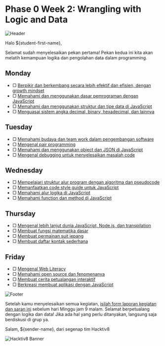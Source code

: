 # Phase 0 Week 2: Wrangling with Logic and Data

![Header](assets/header.png)

Halo ${student-first-name},

Selamat sudah menyelesaikan pekan pertama! Pekan kedua ini kita akan melatih kemampuan logika dan pengolahan data dalam programming.

## Monday

- ▢ [Berpikir dan berkembang secara lebih efektif dan efisien, dengan growth mindset](./thinking.md)
- ▢ [Memahami dan menggunakan dasar pemrograman dengan JavaScript](./js-basics.md)
- ▢ [Memahami dan menggunakan struktur dan tipe data di JavaScript](./js-data.md)
- ▢ [Menguasai sistem angka decimal, binary, hexadecimal, dan lainnya](./number-system.md)

## Tuesday

- ▢ [Memahami budaya dan team work dalam pengembangan software](./software-culture-teamwork.md)
- ▢ [Mengenal pair programming](./pair-programming.md)
- ▢ [Memahami dan menggunakan object dan JSON di JavaScript](./js-object-json.md)
- ▢ [Mengenal debugging untuk menyelesaikan masalah code](./debugging.md)

## Wednesday

- ▢ [Mempelajari struktur alur program dengan algoritma dan pseudocode](./algorithm-pseudocode.md)
- ▢ [Memanfaatkan code style guide untuk JavaScript](./js-code-style.md)
- ▢ [Memahami alur logika di JavaScript](./js-logic.md)
- ▢ [Memahami function dan method di JavaScript](./js-function-method.md)

## Thursday

- ▢ [Mengenal lebih lanjut dunia JavaScript, Node.js, dan transpilation](./js-world.md)
- ▢ [Membuat fungsi matematika dasar](./math-basics.md)
- ▢ [Membuat permainan suit jepang](./rock-paper-scissors.md)
- ▢ [Membuat daftar kontak sederhana](./contact-list.md)

## Friday

- ▢ [Mengenal Web Literacy](./web-literacy.md)
- ▢ [Memahami open source dan fenomenanya](./open-source.md)
- ▢ [Membuat cerita petualangan interaktif](./story-interactive.md)
- ▢ [Berkreasi membuat aplikasi dengan JavaScript](./js-application.md)

![Footer](assets/footer.png)

Setelah kamu menyelesaikan semua kegiatan, [isilah form laporan kegiatan dan saran ini](http://bit.ly/h8-p0-w2) sebelum hari Minggu jam 9 malam. Selamat berpetualang dengan logika dan data! Jika ada hal yang perlu ditanyakan, langsung saja berdiskusi di grup ya.

Salam,
${sender-name}, dari segenap tim Hacktiv8

![Hacktiv8 Banner](assets/hacktiv8-banner.png)
